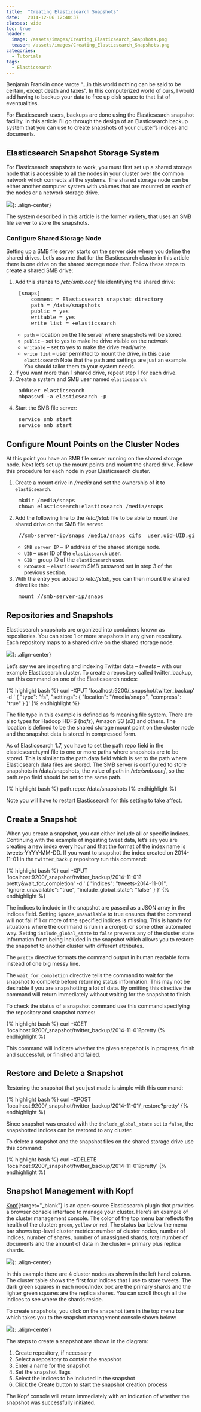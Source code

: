 ```yaml
---
title:  "Creating Elasticsearch Snapshots"
date:   2014-12-06 12:40:37
classes: wide
toc: true
header:
  image: /assets/images/Creating_Elasticsearch_Snapshots.png
  teaser: /assets/images/Creating_Elasticsearch_Snapshots.png
categories:
  - Tutorials
tags: 
  - Elasticsearch 
---
```


Benjamin Franklin once wrote “…in this world nothing can be said to be certain, except death and taxes”. In this computerized world of ours, I would add having to backup your data to free up disk space to that list of eventualities.

For Elasticsearch users, backups are done using the Elasticsearch snapshot facility. In this article I’ll go through the design of an Elasticsearch backup system that you can use to create snapshots of your cluster’s indices and documents.

## Elasticsearch Snapshot Storage System

For Elasticsearch snapshots to work, you must first set up a shared storage node that is accessible to all the nodes in your cluster over the common network which connects all the systems. The shared storage node can be either another computer system with volumes that are mounted on each of the nodes or a network storage drive.

![](/assets/images/Elasticsearch-Shared-Storage.png){: .align-center}

The system described in this article is the former variety, that uses an SMB file server to store the snapshots.

### Configure Shared Storage Node

Setting up a SMB file server starts on the server side where you define the shared drives. Let’s assume that for the Elasticsearch cluster in this article there is one drive on the shared storage node that. Follow these steps to create a shared SMB drive:

1. Add this stanza to */etc/smb.conf* file identifying the shared drive:   
   <pre>
    [snaps]
        comment = Elasticsearch snapshot directory
        path = /data/snapshots
        public = yes
        writable = yes
        write list = +elasticsearch
   </pre>
   - `path` – location on the file server where snapshots will be stored.
   - `public` – set to yes to make he drive visible on the network
   - `writable` – set to yes to make the drive read/write.
   - `write list` – user permitted to mount the drive, in this case `elasticsearch`
   Note that the path and settings are just an example. You should tailor them to your system needs.
2. If you want more than 1 shared drive, repeat step 1 for each drive.
3. Create a system and SMB user named `elasticsearch`:
   <pre>
    adduser elasticsearch
    mbpasswd -a elasticsearch -p
   </pre>
4. Start the SMB file server:
   <pre>
    service smb start
    service nmb start
   </pre>

## Configure Mount Points on the Cluster Nodes

At this point you have an SMB file server running on the shared storage node.  Next let’s set up the mount points and mount the shared drive. Follow this procedure for each node in your Elasticsearch cluster.

1. Create a mount drive in */media* and set the ownership of it to `elasticsearch`.  
   <pre>
    mkdir /media/snaps
    chown elasticsearch:elasticsearch /media/snaps
   </pre>
2. Add the following line to the */etc/fstab* file to be able to mount the shared drive on the SMB file server:
   <pre>
    //smb-server-ip/snaps /media/snaps cifs  user,uid=UID,gid=GID,rw,exec,suid,auto,username=elasticsearch,password=PASSWORD   0 0
   </pre>
   - `SMB server IP` – IP address of the shared storage node.
   - `UID` – user ID of the `elasticsearch` user.
   - `GID` – group ID of the `elasticsearch` user.
   - `PASSWORD` – `elasticsearch` SMB password set in step 3 of the previous section.
3. With the entry you added to */etc/fstab*, you can then mount the shared drive like this:
   <pre>
    mount //smb-server-ip/snaps
   </pre>

## Repositories and Snapshots

Elasticsearch snapshots are organized into containers known as repositories. You can store 1 or more snapshots in any given repository. Each repository maps to a shared drive on the shared storage node.

![](/assets/images/Repositories-and-Snapshots.png){: .align-center}

Let’s say we are ingesting and indexing Twitter data – *tweets* – with our example Elasticsearch cluster. To create a repository called twitter_backup, run this command on one of the Elasticsearch nodes:

{% highlight bash %}
curl -XPUT 'localhost:9200/_snapshot/twitter_backup' -d '
{
      "type": "fs",
      "settings": {
          "location": "/media/snaps",
          "compress": "true"
      }
}'
{% endhighlight %}

The file type in this example is defined as fs meaning file system. There are also types for Hadoop HDFS (*hdfs*), Amazon S3 (*s3*) and others. The location is defined to be the shared storage mount point on the cluster node and the snapshot data is stored in compressed form.

As of Elasticsearch 1.7, you have to set the path.repo field in the elasticsearch.yml file to one or more paths where snapshots are to be stored. This is similar to the path.data field which is set to the path where Elasticsearch data files are stored. The SMB server is configured to store snapshots in /data/snapshots, the value of path in */etc/smb.conf*, so the  path.repo field should be set to the same path.

{% highlight bash %}
path.repo: /data/snapshots
{% endhighlight %}

Note you will have to restart Elasticsearch for this setting to take affect.

## Create a Snapshot

When you create a snapshot, you can either include all or specific indices. Continuing with the example of ingesting tweet data, let’s say you are creating a new index every hour and that the format of the index name is tweets-YYYY-MM-DD. If you want to snapshot the index created on 2014-11-01 in the `twitter_backup` repository run this command:

{% highlight bash %}
curl -XPUT 'localhost:9200/_snapshot/twitter_backup/2014-11-01?pretty&wait_for_completion' -d '
{
      "indices": "tweets-2014-11-01",
      "ignore_unavailable": "true",
      "include_global_state": "false"
   }
}'
{% endhighlight %}

The indices to include in the snapshot are passed as a JSON array in the indices field. Setting `ignore_unavailable` to true ensures that the command will not fail if 1 or more of the specified indices is missing. This is handy for situations where the command is run in a cronjob or some other automated way. Setting `include_global_state` to `false` prevents any of the cluster state information from being included in the snapshot which allows you to restore the snapshot to another cluster with different attributes.

The `pretty` directive formats the command output in human readable form instead of one big messy line.

The `wait_for_completion` directive tells the command to wait for the snapshot to complete before returning status information. This may not be desirable if you are snapshotting a lot of data. By omitting this directive the command will return immediately without waiting for the snapshot to finish.

To check the status of a snapshot command use this command specifying the repository and snapshot names:

{% highlight bash %}
curl -XGET 'localhost:9200/_snapshot/twitter_backup/2014-11-01?pretty
{% endhighlight %}

This command will indicate whether the given snapshot is in progress, finish and successful, or finished and failed.

## Restore and Delete a Snapshot

Restoring the snapshot that you just made is simple with this command:

{% highlight bash %}
curl -XPOST 'localhost:9200/_snapshot/twitter_backup/2014-11-01/_restore?pretty'
{% endhighlight %}

Since snapshot was created with the `include_global_state` set to `false`, the snapshotted indices can be restored to any cluster.

To delete a snapshot and the snapshot files on the shared storage drive use this command:

{% highlight bash %}
curl -XDELETE 'localhost:9200/_snapshot/twitter_backup/2014-11-01?pretty'
{% endhighlight %}

## Snapshot Management with Kopf

[Kopf](https://github.com/lmenezes/elasticsearch-kopf){:target="_blank"} is an open-source Elasticsearch plugin that provides a browser console interface to manage your cluster. Here’s an example of the cluster management console. The color of the top menu bar reflects the health of the cluster: `green`, `yellow` or `red`. The status bar below the menu bar shows top-level cluster metrics: number of cluster nodes, number of indices, number of shares, number of unassigned shards, total number of documents and the amount of data in the cluster – primary plus replica shards.

![](/assets/images/Kopf-Cluster-Console.png){: .align-center}

In this example there are 4 cluster nodes as shown in the left hand column. The cluster table shows the first four indices that I use to store tweets. The dark green squares in each node/index box are the primary shards and the lighter green squares are the replica shares. You can scroll though all the indices to see where the shards reside.

To create snapshots, you click on the snapshot item in the top menu bar which takes you to the snapshot management console shown below:

![](/assets/images/Kopf-Snapshot-Management-Console.png){: .align-center}

The steps to create a snapshot are shown in the diagram:

1. Create repository, if necessary
2. Select a repository to contain the snapshot
3. Enter a name for the snapshot
4. Set the snapshot flags
5. Select the indices to be included in the snapshot
6. Click the Create button to start the snapshot creation process

The Kopf console will return immediately with an indication of whether the snapshot was successfully initiated.
